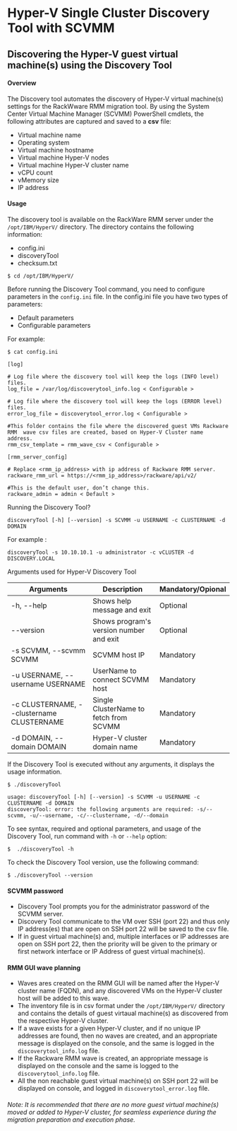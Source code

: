 # Hyper-V Single Cluster Discovery Tool with SCVMM

## Discovering the Hyper-V guest virtual machine(s) using the Discovery Tool

#### Overview

The Discovery tool automates the discovery of Hyper-V virtual machine(s) settings for the RackWware RMM migration tool. By using the System Center Virtual Machine Manager (SCVMM) PowerShell cmdlets, the following attributes are captured and saved to a **csv** file:

 - Virtual machine name
 - Operating system
 - Virtual machine hostname
 - Virtual machine Hyper-V nodes
 - Virtual machine Hyper-V cluster name
 - vCPU count
 - vMemory size
 - IP address
 
#### Usage

The discovery tool is available on the RackWare RMM server under the `/opt/IBM/HyperV/` directory. The directory contains the following information:

 - config.ini
 - discoveryTool
 - checksum.txt

```Shell
$ cd /opt/IBM/HyperV/
```

Before running the Discovery Tool command, you need to configure parameters in the `config.ini` file. 
In the config.ini file you have two types of parameters:
- Default parameters
- Configurable parameters
       
For example:

```Shell
$ cat config.ini
```

```
[log]

# Log file where the discovery tool will keep the logs (INFO level) files.
log_file = /var/log/discoverytool_info.log < Configurable >

# Log file where the discovery tool will keep the logs (ERROR level) files.
error_log_file = discoverytool_error.log < Configurable >

#This folder contains the file where the discovered guest VMs Rackware RMM  wave csv files are created, based on Hyper-V Cluster name address.
rmm_csv_template = rmm_wave_csv < Configurable >

[rmm_server_config]

# Replace <rmm_ip_address> with ip address of Rackware RMM server.
rackware_rmm_url = https://<rmm_ip_address>/rackware/api/v2/

#This is the default user, don’t change this.
rackware_admin = admin < Default >
```

Running the Discovery Tool?

```Shell
discoveryTool [-h] [--version] -s SCVMM -u USERNAME -c CLUSTERNAME -d DOMAIN
```

For example :
```Shell
discoveryTool -s 10.10.10.1 -u administrator -c vCLUSTER -d DISCOVERY.LOCAL
```

Arguments used for Hyper-V Discovery Tool

| Arguments | Description | Mandatory/Opional |
| --- | --- | --- |
| -h, --help | Shows help message and exit | Optional |
| --version | Shows program's version number and exit | Optional |
| -s SCVMM, --scvmm SCVMM | SCVMM host IP | Mandatory |
| -u USERNAME, --username USERNAME | UserName to connect SCVMM host | Mandatory |
| -c CLUSTERNAME, --clustername CLUSTERNAME | Single ClusterName to fetch from SCVMM | Mandatory |
| -d DOMAIN, --domain DOMAIN |  Hyper-V cluster domain name | Mandatory |

If the Discovery Tool is executed without any arguments, it displays the usage information.

```Shell
$ ./discoveryTool
```

```Shell
usage: discoveryTool [-h] [--version] -s SCVMM -u USERNAME -c CLUSTERNAME -d DOMAIN
discoveryTool: error: the following arguments are required: -s/--scvmm, -u/--username, -c/--clustername, -d/--domain
```

To see syntax, required and optional parameters, and usage of the Discovery Tool, run command with `-h` or `--help` option:

```Shell
$  ./discoveryTool -h
```
		
To check the Discovery Tool version, use the following command:

```Shell
$ ./discoveryTool --version
```

#### SCVMM password

- Discovery Tool prompts you for the administrator password of the SCVMM server.
- Discovery Tool communicate to the VM over SSH (port 22) and thus only IP address(es) that are open on SSH port 22 will be saved to the csv file.
- If in guest virtual machine(s) and, multiple interfaces or IP addresses are open on SSH port 22, then the priority will be given to the primary or first network interface or IP Address of guest virtual machine(s). 

#### RMM GUI wave planning

- Waves ares created on the RMM GUI will be named after the Hyper-V cluster name (FQDN), and any discovered VMs on the Hyper-V cluster host will be added to this wave.
- The inventory file is in csv format under the `/opt/IBM/HyperV/` directory and contains the details of guest virtaual machine(s) as discovered from the respective Hyper-V cluster.
- If a wave exists for a given Hyper-V cluster, and if no unique IP addresses are found, then no waves are created, and an appropriate message is displayed on  the console, and the same is logged in the `discoverytool_info.log` file. 
- If the Rackware RMM wave is created, an appropriate message is displayed on the console and the same is logged to the `discoverytool_info.log` file.
- All the non reachable guest virtual machine(s) on SSH port 22 will be displayed on console, and logged in `discoverytool_error.log` file.
	 
###### Note: It is recommended that there are no more guest virtual machine(s) moved or added to Hyper-V cluster, for seamless experience during the migration preparation and execution phase.
